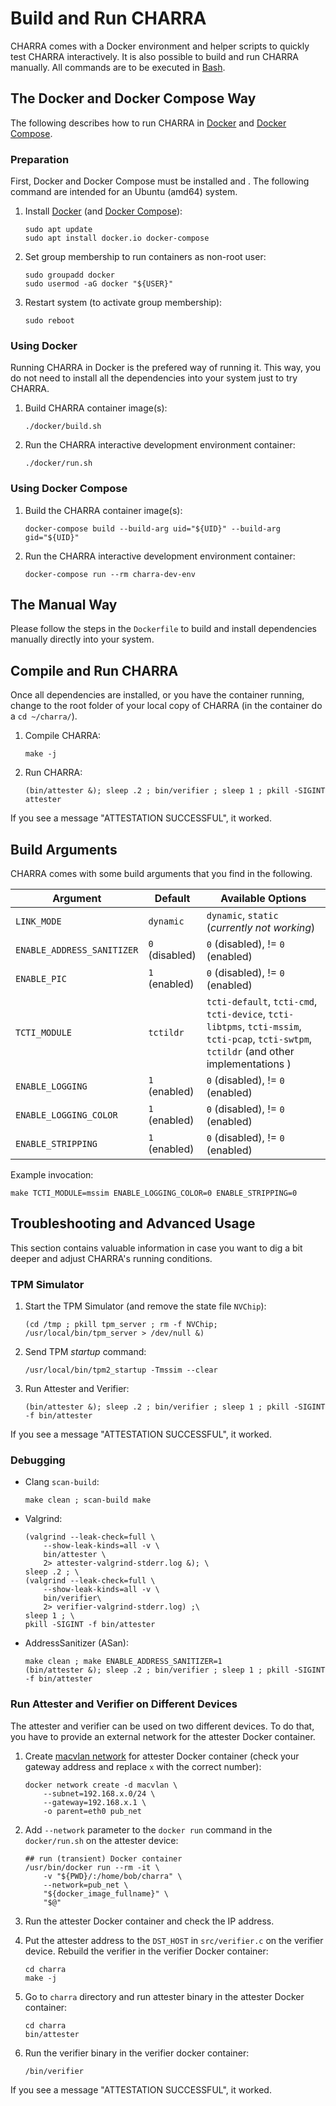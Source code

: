 <!--
################################################################################
# Copyright 2023, Fraunhofer Institute for Secure Information Technology SIT.  #
# All rights reserved.                                                         #
# ---------------------------------------------------------------------------- #
# Author:        Michael Eckel <michael.eckel@sit.fraunhofer.de>               #
# Date Modified: 2023-05-20T13:37:42+02:00                                     #
# Date Created:  2019-06-26T09:23:15+02:00                                     #
################################################################################
-->

# Build and Run CHARRA

CHARRA comes with a Docker environment and helper scripts to quickly test CHARRA interactively.
It is also possible to build and run CHARRA manually.
All commands are to be executed in [Bash](https://www.gnu.org/software/bash/).

## The Docker and Docker Compose Way

The following describes how to run CHARRA in [Docker](https://docs.docker.com/get-docker/) and [Docker Compose](https://docs.docker.com/compose/install/).

### Preparation

First, Docker and Docker Compose must be installed and .
The following command are intended for an Ubuntu (amd64) system.

1. Install [Docker](https://docs.docker.com/get-docker/) (and [Docker Compose](https://docs.docker.com/compose/install/)):

       sudo apt update
       sudo apt install docker.io docker-compose

2. Set group membership to run containers as non-root user:

       sudo groupadd docker
       sudo usermod -aG docker "${USER}"

3. Restart system (to activate group membership):

       sudo reboot

### Using Docker

Running CHARRA in Docker is the prefered way of running it.
This way, you do not need to install all the dependencies into your system just to try CHARRA.

1. Build CHARRA container image(s):

       ./docker/build.sh

2. Run the CHARRA interactive development environment container:

       ./docker/run.sh

### Using Docker Compose

1. Build the CHARRA container image(s):

       docker-compose build --build-arg uid="${UID}" --build-arg gid="${UID}"

2. Run the CHARRA interactive development environment container:

       docker-compose run --rm charra-dev-env

<!-- TODO: Uncomment this when verified that it works
### Run CHARRA Apps in Docker Compose

    docker-compose run --rm -T charra-attester &
    docker-compose run --rm -T charra-verifier
-->

## The Manual Way

Please follow the steps in the `Dockerfile` to build and install dependencies manually directly into your system.

## Compile and Run CHARRA

Once all dependencies are installed, or you have the container running, change to the root folder of your local copy of CHARRA (in the container do a `cd ~/charra/`).

1. Compile CHARRA:

       make -j

2. Run CHARRA:

       (bin/attester &); sleep .2 ; bin/verifier ; sleep 1 ; pkill -SIGINT attester

If you see a message "ATTESTATION SUCCESSFUL", it worked.


## Build Arguments

CHARRA comes with some build arguments that you find in the following.

| Argument                   | Default          | Available Options                             |
| -------------------------- | ---------------- | --------------------------------------------- |
| `LINK_MODE`                | `dynamic`        | `dynamic`, `static` (*currently not working*) |
| `ENABLE_ADDRESS_SANITIZER` | `0` (disabled)   | `0` (disabled), != `0` (enabled)              |
| `ENABLE_PIC`               | `1` (enabled)    | `0` (disabled), != `0` (enabled)              |
| `TCTI_MODULE`              | `tctildr`        | `tcti-default`, `tcti-cmd`, `tcti-device`, `tcti-libtpms`, `tcti-mssim`, `tcti-pcap`, `tcti-swtpm`, `tctildr` (and other implementations ) |
| `ENABLE_LOGGING`           | `1` (enabled)    | `0` (disabled), != `0` (enabled) |
| `ENABLE_LOGGING_COLOR`     | `1` (enabled)    | `0` (disabled), != `0` (enabled) |
| `ENABLE_STRIPPING`         | `1` (enabled)    | `0` (disabled), != `0` (enabled) |

Example invocation:

    make TCTI_MODULE=mssim ENABLE_LOGGING_COLOR=0 ENABLE_STRIPPING=0

## Troubleshooting and Advanced Usage

This section contains valuable information in case you want to dig a bit deeper and adjust CHARRA's running conditions.

### TPM Simulator

1. Start the TPM Simulator (and remove the state file `NVChip`):

       (cd /tmp ; pkill tpm_server ; rm -f NVChip; /usr/local/bin/tpm_server > /dev/null &)

2. Send TPM *startup* command:

       /usr/local/bin/tpm2_startup -Tmssim --clear

3. Run Attester and Verifier:

       (bin/attester &); sleep .2 ; bin/verifier ; sleep 1 ; pkill -SIGINT -f bin/attester

If you see a message "ATTESTATION SUCCESSFUL", it worked.

### Debugging

* Clang `scan-build`:

      make clean ; scan-build make

* Valgrind:

      (valgrind --leak-check=full \
          --show-leak-kinds=all -v \
          bin/attester \
          2> attester-valgrind-stderr.log &); \
      sleep .2 ; \
      (valgrind --leak-check=full \
          --show-leak-kinds=all -v \
          bin/verifier\
          2> verifier-valgrind-stderr.log) ;\
      sleep 1 ; \
      pkill -SIGINT -f bin/attester

* AddressSanitizer (ASan):

      make clean ; make ENABLE_ADDRESS_SANITIZER=1
      (bin/attester &); sleep .2 ; bin/verifier ; sleep 1 ; pkill -SIGINT -f bin/attester

### Run Attester and Verifier on Different Devices

The attester and verifier can be used on two different devices.
To do that, you have to provide an external network for the attester Docker container.

1. Create [macvlan network](https://docs.docker.com/network/macvlan/) for attester Docker container (check your gateway address and replace `x` with the correct number):

       docker network create -d macvlan \
           --subnet=192.168.x.0/24 \
           --gateway=192.168.x.1 \
           -o parent=eth0 pub_net

2. Add `--network` parameter to the `docker run` command in the `docker/run.sh` on the attester device:

       ## run (transient) Docker container
       /usr/bin/docker run --rm -it \
           -v "${PWD}/:/home/bob/charra" \
           --network=pub_net \
           "${docker_image_fullname}" \
           "$@"

3. Run the attester Docker container and check the IP address.

4. Put the attester address to the `DST_HOST` in `src/verifier.c` on the verifier device.
   Rebuild the verifier in the verifier Docker container:

       cd charra
       make -j

5. Go to `charra` directory and run attester binary in the attester Docker container:

       cd charra
       bin/attester

6. Run the verifier binary in the verifier docker container:

       /bin/verifier

If you see a message "ATTESTATION SUCCESSFUL", it worked.

